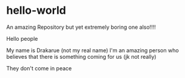 hello-world
===========

An amazing Repository but yet extremely boring one also!!!!

Hello people

My name is Drakarue (not my real name) 
I'm an amazing person who believes that there is something coming for us (jk not really)

They don't come in peace
